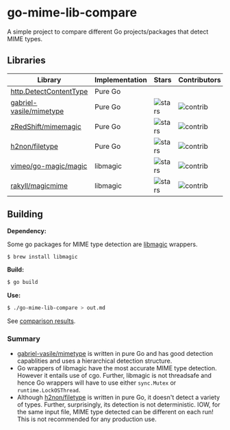 # go-mime-lib-compare

A simple project to compare different Go projects/packages that detect MIME types.

## Libraries

| Library                                                                      | Implementation | Stars                                                                              | Contributors                                                                                |
|------------------------------------------------------------------------------|----------------|------------------------------------------------------------------------------------|---------------------------------------------------------------------------------------------|
| [http.DetectContentType](https://golang.org/pkg/net/http/#DetectContentType) | Pure Go        |                                                                                    |                                                                                             |
| [gabriel-vasile/mimetype](https://github.com/gabriel-vasile/mimetype)        | Pure Go        | ![stars](https://img.shields.io/github/stars/gabriel-vasile/mimetype?style=social) | ![contrib](https://img.shields.io/github/contributors/gabriel-vasile/mimetype?style=social) |
| [zRedShift/mimemagic](https://github.com/zRedShift/mimemagic)                | Pure Go        | ![stars](https://img.shields.io/github/stars/zRedShift/mimemagic?style=social)     | ![contrib](https://img.shields.io/github/contributors/zRedShift/mimemagic?style=social)     |
| [h2non/filetype](https://github.com/h2non/filetype)                          | Pure Go        | ![stars](https://img.shields.io/github/stars/h2non/filetype?style=social)          | ![contrib](https://img.shields.io/github/contributors/h2non/filetype?style=social)          |
| [vimeo/go-magic/magic](https://github.com/vimeo/go-magic)                    | libmagic       | ![stars](https://img.shields.io/github/stars/vimeo/go-magic?style=social)          | ![contrib](https://img.shields.io/github/contributors/vimeo/go-magic?style=social)          |
| [rakyll/magicmime](https://github.com/rakyll/magicmime)                      | libmagic       | ![stars](https://img.shields.io/github/stars/rakyll/magicmime?style=social)        | ![contrib](https://img.shields.io/github/contributors/rakyll/magicmime?style=social)        |

## Building

**Dependency:**

Some go packages for MIME type detection are [libmagic](https://github.com/file/file) wrappers.

```sh
$ brew install libmagic
```

**Build:**
```sh
$ go build
```

**Use:**
```sh
$ ./go-mime-lib-compare > out.md
```

See [comparison results](out.md).

### Summary

* [gabriel-vasile/mimetype](https://github.com/gabriel-vasile/mimetype)
  is written in pure Go and has good detection capablities and uses a
  hierarchical detection structure.
* Go wrappers of libmagic have the most accurate MIME type detection.
  However it entails use of cgo. Further, libmagic is not threadsafe
  and hence Go wrappers will have to use either `sync.Mutex` or
  `runtime.LockOSThread`.
* Although [h2non/filetype](https://github.com/h2non/filetype) is
  written in pure Go, it doesn't detect a variety of types. Further,
  surprisingly, its detection is not deterministic. IOW, for the same
  input file, MIME type detected can be different on each run! This
  is not recommended for any production use.
